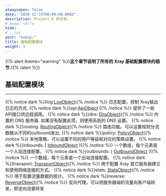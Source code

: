 ```yaml
---
alwaysopen: false
date: "2020-12-23T00:00:00.000Z"
description: Project X 的文档.
# head: <hr/>
hide:
# - toc
post: "&nbsp;"
title: 基础配置模块
weight: 3
---
```


{{% alert theme="warning" %}}**这个章节说明了所有的 Xray 基础配置模块的细节.**{{% /alert %}}

## 基础配置模块
---
{{% notice dark %}}log:[LogObject](./log){{% /notice %}}
日志配置，控制 Xray输出日志的方式. 
{{% notice dark %}}api:[ApiObject](./api) {{% /notice %}}
提供了一些API接口供远程调用。
{{% notice dark %}}dns: [DnsObject](./dns){{% /notice %}}
内置的 DNS 服务器. 如果没有配置此项，则使用系统的 DNS 设置。
{{% notice dark %}}routing: [RoutingObject](./routing){{% /notice %}}
路由功能。可以设置规则分流数据从不同的outbound发出.
{{% notice dark %}}policy: [PolicyObject](./base/policy){{% /notice %}}
本地策略，可以设置不同的用户等级和对应的策略设置。
{{% notice dark %}}inbounds: \[ [InboundObject](./inbounds) \]{{% /notice %}}
一个数组，每个元素是一个入站连接配置。
{{% notice dark %}}outbounds: \[ [OutboundObject](./outbounds) \]{{% /notice %}}
一个数组，每个元素是一个出站连接配置。
{{% notice dark %}}transport: [TransportObject](./base/transport){{% /notice %}}
用于配置 Xray 其它服务器建立和使用网络连接的方式。
{{% notice dark %}}stats: [StatsObject](./stats){{% /notice %}}
用于配置流量数据的统计。
{{% notice dark %}}reverse: [ReverseObject](./reverse){{% /notice %}}
反向代理。可以把服务器端的流量向客户端转发，即逆向流量转发
